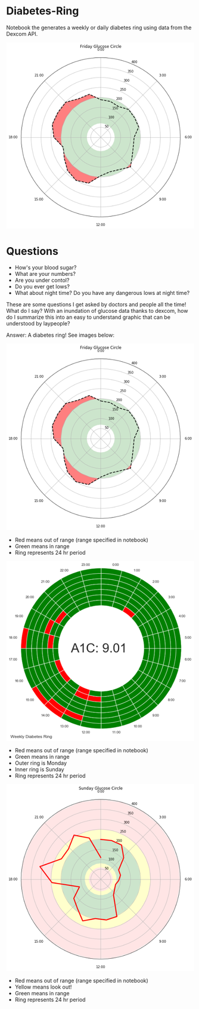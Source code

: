 # Diabetes-Ring
Notebook the generates a weekly or daily diabetes ring using data from the Dexcom API.

![Diabetes Ring](images/Glucose_Circle_Updated.png)

# Questions
* How's your blood sugar?  
* What are your numbers?  
* Are you under contol?  
* Do you ever get lows? 
* What about night time?  Do you have any dangerous lows at night time?

These are some questions I get asked by doctors and people all the time!  What do I say?  With an inundation of glucose data thanks to dexcom, how do I summarize this into an easy to understand graphic that can be understood by laypeople?

Answer: A diabetes ring!  See images below:

![Diabetes Ring](images/Glucose_Circle_Updated.png)
* Red means out of range (range specified in notebook)
* Green means in range
* Ring represents 24 hr period

![Diabetes Ring](images/DiabetesRing.png)

* Red means out of range (range specified in notebook)
* Green means in range
* Outer ring is Monday
* Inner ring is Sunday
* Ring represents 24 hr period

![Diabetes Ring](images/Glucose_Circle.png)
* Red means out of range (range specified in notebook)
* Yellow means look out!
* Green means in range
* Ring represents 24 hr period
